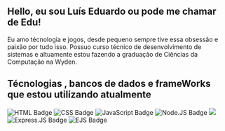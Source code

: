 ## Hello, eu sou Luís Eduardo ou pode me chamar de Edu!

Eu amo técnologia e jogos, desde pequeno sempre tive essa obsessão e paixão por tudo isso. Possuo curso técnico de desenvolvimento de sistemas e altuamente estou fazendo a graduação de Ciências da Computação na Wyden.

## Técnologias , bancos de dados e frameWorks que estou utilizando atualmente

<div>
  
<img src="https://camo.githubusercontent.com/bfe6a48836e87b13a16f1f56f88fee428475c2ac29247992ec9b8bcc7154f881/68747470733a2f2f696d672e736869656c64732e696f2f62616467652f48544d4c352d4533344632363f7374796c653d666f722d7468652d6261646765266c6f676f3d68746d6c35266c6f676f436f6c6f723d7768697465" alt="HTML Badge" data-canonical-src="https://img.shields.io/badge/HTML5-E34F26?style=for-the-badge&amp;logo=html5&amp;logoColor=white" style="max-width: 100%;">

<img src="https://camo.githubusercontent.com/472c222e8f240a48ae51cd9b082a1b857be809dcd851a25150890c2da50c13a5/68747470733a2f2f696d672e736869656c64732e696f2f62616467652f435353332d3135373242363f7374796c653d666f722d7468652d6261646765266c6f676f3d63737333266c6f676f436f6c6f723d7768697465" alt="CSS Badge" data-canonical-src="https://img.shields.io/badge/CSS3-1572B6?style=for-the-badge&amp;logo=css3&amp;logoColor=white" style="max-width: 100%;">

<img src="https://camo.githubusercontent.com/77a94341662845d3740986b84d8219c0fd4a0a9e4af8e5411c24cec0faee2129/68747470733a2f2f696d672e736869656c64732e696f2f62616467652f4a6176615363726970742d3332333333303f7374796c653d666f722d7468652d6261646765266c6f676f3d6a617661736372697074266c6f676f436f6c6f723d463744463145" alt="JavaScript Badge" data-canonical-src="https://img.shields.io/badge/JavaScript-323330?style=for-the-badge&amp;logo=javascript&amp;logoColor=F7DF1E" style="max-width: 100%;">

  
<img src="https://camo.githubusercontent.com/7a78be6671a8f55a1937bb2c1b4ffdbab5057fd953539705e530f95218d77e37/68747470733a2f2f696d672e736869656c64732e696f2f62616467652f4e6f64652e6a732d3333393933333f7374796c653d666f722d7468652d6261646765266c6f676f3d6e6f64652e6a73266c6f676f436f6c6f723d7768697465" alt="Node.JS Badge" data-canonical-src="https://img.shields.io/badge/Node.js-339933?style=for-the-badge&amp;logo=node.js&amp;logoColor=white" style="max-width: 100%;">

<img src="[MongoDB](https://img.shields.io/badge/MongoDB-%234ea94b.svg?style=for-the-badge&logo=mongodb&logoColor=white)">




<img src="https://camo.githubusercontent.com/4912b34d2a0c3d279f4abc1c39e75a2cdcbf874433796a72745dda64efb68df7/68747470733a2f2f696d672e736869656c64732e696f2f62616467652f457870726573732e6a732d3030303030303f7374796c653d666f722d7468652d6261646765266c6f676f3d65787072657373266c6f676f436f6c6f723d7768697465" alt="Express.JS Badge" data-canonical-src="https://img.shields.io/badge/Express.js-000000?style=for-the-badge&amp;logo=express&amp;logoColor=white" style="max-width: 100%;">

<img src="https://camo.githubusercontent.com/37ee8a3022943fecdef8b580d713bb50abcf84a97ac3665c09ec4d5011be3344/68747470733a2f2f696d672e736869656c64732e696f2f62616467652f454a532d3242324432453f7374796c653d666f722d7468652d6261646765266c6f676f3d656a73266c6f676f436f6c6f723d413842394343" alt="EJS Badge" data-canonical-src="https://img.shields.io/badge/EJS-2B2D2E?style=for-the-badge&amp;logo=ejs&amp;logoColor=A8B9CC" style="max-width: 100%;">

</div>


